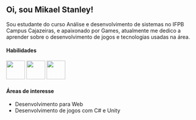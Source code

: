 ## Oi, sou Mikael Stanley! 

Sou estudante do curso Análise e desenvolvimento de sistemas no IFPB Campus Cajazeiras, e apaixonado por Games, atualmente me dedico a aprender sobre o desenvolvimento de jogos e tecnologias usadas na área.

#### Habilidades
<img src="https://cdn.jsdelivr.net/gh/devicons/devicon/icons/html5/html5-original.svg" width="50px"/> <img src="https://cdn.jsdelivr.net/gh/devicons/devicon/icons/css3/css3-original.svg" width="50px"/> <img src="https://cdn.jsdelivr.net/gh/devicons/devicon/icons/javascript/javascript-original.svg" width="50px"/>

#### Áreas de interesse
* Desenvolvimento para Web
* Desenvolvimento de jogos com C# e Unity
